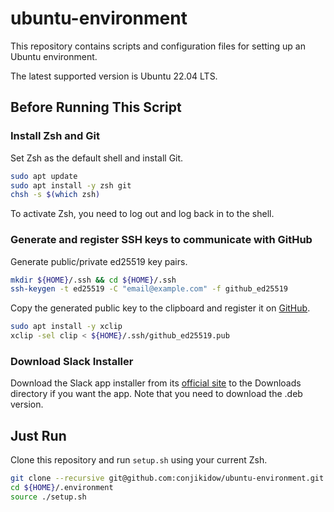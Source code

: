 # ubuntu-environment

This repository contains scripts and configuration files for setting up an Ubuntu environment.

The latest supported version is Ubuntu 22.04 LTS.

## Before Running This Script

### Install Zsh and Git

Set Zsh as the default shell and install Git.

```bash
sudo apt update
sudo apt install -y zsh git
chsh -s $(which zsh)
```

To activate Zsh, you need to log out and log back in to the shell.

### Generate and register SSH keys to communicate with GitHub

Generate public/private ed25519 key pairs.

```zsh
mkdir ${HOME}/.ssh && cd ${HOME}/.ssh
ssh-keygen -t ed25519 -C "email@example.com" -f github_ed25519
```

Copy the generated public key to the clipboard and register it on [GitHub](https://github.com/settings/keys).

```zsh
sudo apt install -y xclip
xclip -sel clip < ${HOME}/.ssh/github_ed25519.pub
```

### Download Slack Installer

Download the Slack app installer from its [official site](https://slack.com/downloads/linux) to the Downloads directory if you want the app.
Note that you need to download the .deb version.

## Just Run

Clone this repository and run `setup.sh` using your current Zsh.

```zsh
git clone --recursive git@github.com:conjikidow/ubuntu-environment.git ${HOME}/.environment
cd ${HOME}/.environment
source ./setup.sh
```

